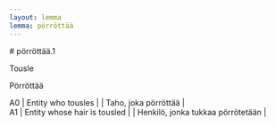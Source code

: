 ```yaml
---
layout: lemma
lemma: pörröttää
---
```


<div class="sense">
# <span class="sensename">pörröttää.1</span>

<span class="description">Tousle</span>

<span class="description">Pörröttää</span>

A0 | Entity who tousles |   | Taho, joka pörröttää |  
A1 | Entity whose hair is tousled |   | Henkilö, jonka tukkaa pörrötetään |  

</div>

